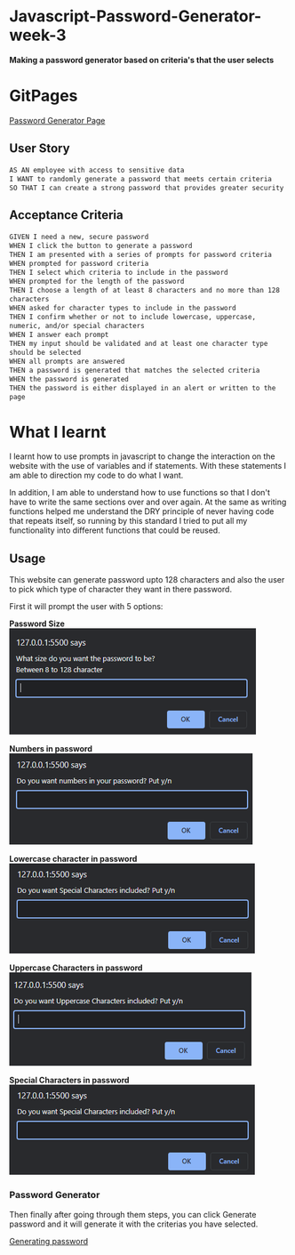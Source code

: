 # Javascript-Password-Generator-week-3

**Making a password generator based on criteria's that the user selects**

# GitPages

[Password Generator Page](https://amillsy.github.io/Javascript-Password-Generator-week-3/)


## User Story

```
AS AN employee with access to sensitive data
I WANT to randomly generate a password that meets certain criteria
SO THAT I can create a strong password that provides greater security
```

## Acceptance Criteria

```
GIVEN I need a new, secure password
WHEN I click the button to generate a password
THEN I am presented with a series of prompts for password criteria
WHEN prompted for password criteria
THEN I select which criteria to include in the password
WHEN prompted for the length of the password
THEN I choose a length of at least 8 characters and no more than 128 characters
WHEN asked for character types to include in the password
THEN I confirm whether or not to include lowercase, uppercase, numeric, and/or special characters
WHEN I answer each prompt
THEN my input should be validated and at least one character type should be selected
WHEN all prompts are answered
THEN a password is generated that matches the selected criteria
WHEN the password is generated
THEN the password is either displayed in an alert or written to the page
```

# What I learnt

I learnt how to use prompts in javascript to change the interaction on the website with the use of variables and if statements. With these statements I am able to direction my code to do what I want. 

In addition, I am able to understand how to use functions so that I don't have to write the same sections over and over again. At the same as writing functions helped me understand the DRY principle of never having code that repeats itself, so running by this standard I tried to put all my functionality into different functions that could be reused.

## Usage

This website can generate password upto 128 characters and also the user to pick which type of character they want in there password.

First it will prompt the user with 5 options:

**Password Size**
![Asking the user for password size](./Assets/Readme-Images/PasswordSize.png)

**Numbers in password**
![Asking the user if they want numbers in password](./Assets/Readme-Images/Numbers.png)

**Lowercase character in password**
![Asking the user if they want lowercase Characters in password](./Assets/Readme-Images/Special%20Characters.png)

**Uppercase Characters in password**
![Asking the user if they want Uppercase Characters in password](./Assets/Readme-Images/Uppercase%20Characters.png)

**Special Characters in password**
![Asking the user if they want Special Characters in password](./Assets/Readme-Images/Special%20Characters.png)

### Password Generator

Then finally after going through them steps, you can click Generate password and it will generate it with the criterias you have selected.

[Generating password](./Assets/Readme-Images/PasswordGenerator.png)


